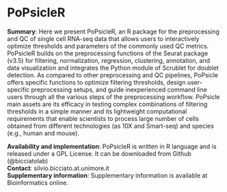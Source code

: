 # PoPsicleR

<p><b>Summary</b>:  Here we present PoPsicleR, an R package for the preprocessing and QC of single cell RNA-seq data that allows users to interactively optimize thresholds and parameters of the commonly used QC metrics. PoPsicleR builds on the preprocessing functions of the Seurat package (v3.5) for filtering, normalization, regression, clustering, annotation, and data visualization and integrates the Python module of Scrublet for doublet detection. As compared to other preprocessing and QC pipelines, PoPsicle offers specific functions to optimize filtering thresholds, design user-specific preprocessing setups, and guide inexperienced command line users through all the various steps of the preprocessing workflow. PoPsicle main assets are its efficacy in testing complex combinations of filtering
thresholds in a simple manner and its lightweight computational requirements that enable scientists to process large number of cells obtained from different technologies (as 10X and Smart-seq) and species (e.g., human and mouse). </p>

<p><b>Availability and implementation</b>: PoPsicleR is written in R language and is released under a GPL License. It can be downloaded from Github (@bicciatolab)
 </br><b>Contact</b>: silvio.bicciato.at.unimore.it</br>
 <b>Supplementary information</b>: Supplementary information is available at Bioinformatics online.</p>
